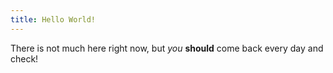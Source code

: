 ```yaml
---
title: Hello World!
---
```


There is not much here right now, but _you_ **should** come back every day and check!
